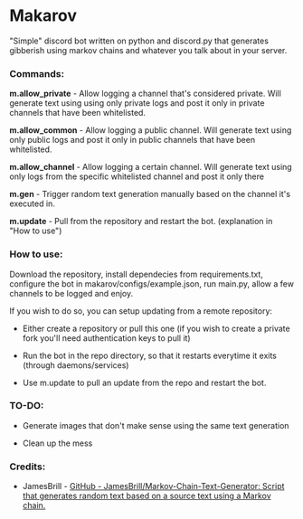 # Makarov

"Simple" discord bot written on python and discord.py that generates gibberish using markov chains and whatever you talk about in  your server.

### Commands:

**m.allow_private** - Allow logging a channel that's considered private. Will generate text using using only private logs and post it only in private channels that have been whitelisted.

**m.allow_common** - Allow logging a public channel. Will generate text using only public logs and post it only in public channels that have been whitelisted.

**m.allow_channel** - Allow logging a certain channel. Will generate text using only logs from the specific whitelisted channel and post it only there

**m.gen** - Trigger random text generation manually based on the channel it's executed in.

**m.update** - Pull from the repository and restart the bot. (explanation in "How to use")


### How to use:

Download the repository, install dependecies from requirements.txt, configure the bot in makarov/configs/example.json, run main.py, allow a few channels to be logged and enjoy.

If you wish to do so, you can setup updating from a remote repository:

- Either create a repository or pull this one (if you wish to create a private fork you'll need authentication keys to pull it)

- Run the bot in the repo directory, so that it restarts everytime it exits (through daemons/services)

- Use m.update to pull an update from the repo and restart the bot.

### TO-DO:

- Generate images that don't make sense using the same text generation
  
- Clean up the mess
  

### Credits:

- JamesBrill - [GitHub - JamesBrill/Markov-Chain-Text-Generator: Script that generates random text based on a source text using a Markov chain.](https://github.com/JamesBrill/Markov-Chain-Text-Generator)

